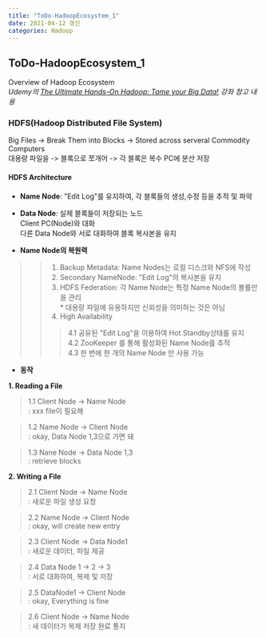 ```yaml
---
title: "ToDo-HadoopEcosystem_1"
date: 2021-04-12 갱신
categories: Hadoop
---
```


## ToDo-HadoopEcosystem_1 

Overview of Hadoop Ecosystem<br>
*Udemy의 [The Ultimate Hands-On Hadoop: Tame your Big Data!](https://www.udemy.com/course/the-ultimate-hands-on-hadoop-tame-your-big-data/) 강좌 참고 내용*

### HDFS(Hadoop Distributed File System)

Big Files -> Break Them into Blocks -> Stored across serveral Commodity Computers<br>
대용량 파일을 -> 블록으로 쪼개어 -> 각 블록은 복수 PC에 분산 저장

#### HDFS Architecture

- **Name Node**: "Edit Log"를 유지하여, 각 블록들의 생성,수정 등을 추적 및 파악<br>
- **Data Node**: 실제 블록들이 저장되는 노드<br>
             Client PC(Node)와 대화<br>
             다른 Data Node와 서로 대화하여 블록 복사본을 유지 
             
- **Name Node의 복원력**
>> 1. Backup Metadata: Name Nodes는 로컬 디스크와 NFS에 작성<br>
>> 2. Secondary NameNode: "Edit Log"의 복사본을 유지<br>
>> 3. HDFS Federation: 각 Name Node는 특정 Name Node의 볼륨만을 관리<br>
      * 대용랑 파일에 유용하지만 신뢰성을 의미하는 것은 아님<br>
>> 4. High Availability <br>
>>> 4.1 공유된 "Edit Log"을 이용하여 Hot Standby상태를 유지<br>
>>> 4.2 ZooKeeper 를 통해 활성화된 Name Node를 추적<br>
>>> 4.3 한 번에 한 개의 Name Node 만 사용 가능<br>
             
- **동작**<br>

**1. Reading a File**<br>
>1.1 Client Node -> Name Node<br>
>: xxx file이 필요해<br>

>1.2 Name Node ->  Client Node<br>
>: okay, Data Node 1,3으로 가면 돼<br>

>1.3 Nane Node -> Data Node 1,3<br>
>: retrieve blocks<br>

**2. Writing a File**<br>
>2.1 Client Node -> Name Node<br>
>: 새로운 파일 생성 요청<br>

>2.2 Name Node ->  Client Node<br>
>: okay, will create new entry<br>

>2.3 Client Node -> Data Node1<br>
>: 새로운 데이터, 파일 제공

>2.4 Data Node 1 -> 2 -> 3<br>
>: 서로 대화하여, 복제 및 저장<br>

>2.5 DataNode1 -> Client Node<br>
>: okay, Everything is fine<br>

>2.6 Client Node -> Name Node<br>
>: 새 데이터가 복제 저장 완료 통지



